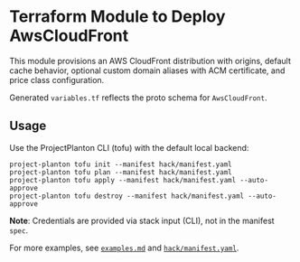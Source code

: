 # Terraform Module to Deploy AwsCloudFront

This module provisions an AWS CloudFront distribution with origins, default cache behavior,
optional custom domain aliases with ACM certificate, and price class configuration.

Generated `variables.tf` reflects the proto schema for `AwsCloudFront`.

## Usage

Use the ProjectPlanton CLI (tofu) with the default local backend:

```shell
project-planton tofu init --manifest hack/manifest.yaml
project-planton tofu plan --manifest hack/manifest.yaml
project-planton tofu apply --manifest hack/manifest.yaml --auto-approve
project-planton tofu destroy --manifest hack/manifest.yaml --auto-approve
```

**Note**: Credentials are provided via stack input (CLI), not in the manifest `spec`.

For more examples, see [`examples.md`](./examples.md) and [`hack/manifest.yaml`](../hack/manifest.yaml).


